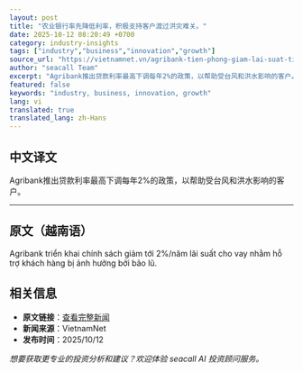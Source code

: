 ```yaml
---
layout: post
title: "农业银行率先降低利率，积极支持客户渡过洪灾难关。"
date: 2025-10-12 08:20:49 +0700
category: industry-insights
tags: ["industry","business","innovation","growth"]
source_url: "https://vietnamnet.vn/agribank-tien-phong-giam-lai-suat-tich-cuc-ho-tro-khach-hang-vuot-qua-bao-lu-2451604.html"
author: "seacall Team"
excerpt: "Agribank推出贷款利率最高下调每年2%的政策，以帮助受台风和洪水影响的客户。..."
featured: false
keywords: "industry, business, innovation, growth"
lang: vi
translated: true
translated_lang: zh-Hans
---
```


## 中文译文

Agribank推出贷款利率最高下调每年2%的政策，以帮助受台风和洪水影响的客户。

---

## 原文（越南语）

Agribank triển khai chính sách giảm tới 2%/năm lãi suất cho vay nhằm hỗ trợ khách hàng bị ảnh hưởng bởi bão lũ.

## 相关信息

- **原文链接**：[查看完整新闻](https://vietnamnet.vn/agribank-tien-phong-giam-lai-suat-tich-cuc-ho-tro-khach-hang-vuot-qua-bao-lu-2451604.html)
- **新闻来源**：VietnamNet
- **发布时间**：2025/10/12

*想要获取更专业的投资分析和建议？欢迎体验 seacall AI 投资顾问服务。*